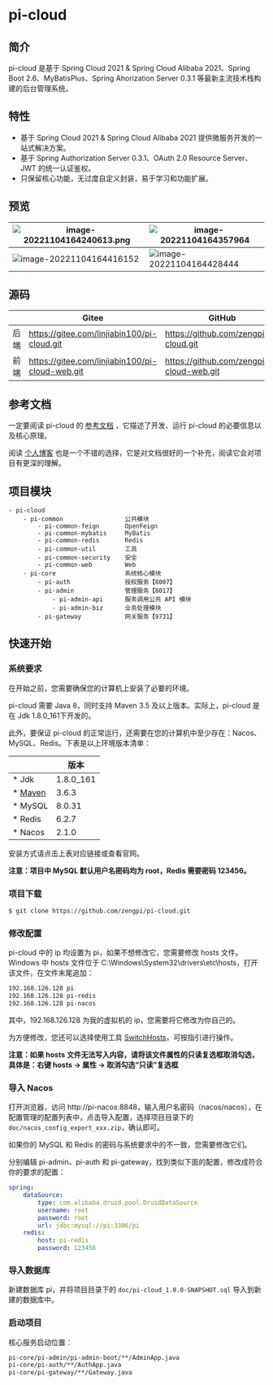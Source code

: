 # pi-cloud

## 简介

pi-cloud 是基于 Spring Cloud 2021 & Spring Cloud Alibaba 2021、Spring Boot 2.6、MyBatisPlus、Spring Ahorization Server 0.3.1 等最新主流技术栈构建的后台管理系统。

## 特性

- 基于 Spring Cloud 2021 & Spring Cloud Alibaba 2021 提供微服务开发的一站式解决方案。
- 基于 Spring Authorization Server 0.3.1、OAuth 2.0 Resource Server、JWT 的统一认证鉴权。
- 只保留核心功能，无过度自定义封装，易于学习和功能扩展。

## 预览

| ![image-20221104164240613.png](https://gitee.com/linjiabin100/pi-cloud-resource/raw/master/imgs/image-20221104164240613.png) | ![image-20221104164357964](https://gitee.com/linjiabin100/pi-cloud-resource/raw/master/imgs/image-20221104164357964.png) |
| ------------------------------------------------------------ | ------------------------------------------------------------ |
| ![image-20221104164416152](https://gitee.com/linjiabin100/pi-cloud-resource/raw/master/imgs/image-20221104164416152.png) | ![image-20221104164428444](https://gitee.com/linjiabin100/pi-cloud-resource/raw/master/imgs/image-20221104164428444.png) |

## 源码

|      | Gitee                                           | GitHub                                     |
| ---- | ----------------------------------------------- | ------------------------------------------ |
| 后端 | https://gitee.com/linjiabin100/pi-cloud.git     | https://github.com/zengpi/pi-cloud.git     |
| 前端 | https://gitee.com/linjiabin100/pi-cloud-web.git | https://github.com/zengpi/pi-cloud-web.git |

## 参考文档

一定要阅读 pi-cloud 的 [参考文档](https://www.yuque.com/docs/share/b503de99-4dad-4df3-8a2e-facdeca57c9e) ，它描述了开发、运行 pi-cloud 的必要信息以及核心原理。

阅读 [个人博客](https://www.cnblogs.com/zn-pi/) 也是一个不错的选择，它是对文档很好的一个补充，阅读它会对项目有更深的理解。

## 项目模块

```
- pi-cloud
	- pi-common					公共模块
		- pi-common-feign		OpenFeign
		- pi-common-mybatis		MyBatis
		- pi-common-redis		Redis
		- pi-common-util		工具
		- pi-common-security	安全
		- pi-common-web			Web
	- pi-core					系统核心模块
		- pi-auth 				授权服务【8007】
		- pi-admin 				管理服务【8017】
			- pi-admin-api		服务调用公共 API 模块
			- pi-admin-biz		业务处理模块
		- pi-gateway 			网关服务【9731】
```

## 快速开始

### 系统要求

在开始之前，您需要确保您的计算机上安装了必要的环境。

pi-cloud 需要 Java 8，同时支持 Maven 3.5 及以上版本。实际上，pi-cloud 是在 Jdk 1.8.0_161下开发的。

此外，要保证 pi-cloud 的正常运行，还需要在您的计算机中至少存在：Nacos、MySQL、Redis。下表是以上环境版本清单：

|                                                          | 版本      |
| -------------------------------------------------------- | --------- |
| * Jdk                                                    | 1.8.0_161 |
| * [Maven](https://www.cnblogs.com/zn-pi/p/16850827.html) | 3.6.3     |
| * MySQL                                                  | 8.0.31    |
| * Redis                                                  | 6.2.7     |
| * Nacos                                                  | 2.1.0     |

安装方式请点击上表对应链接或查看官网。

**注意：项目中 MySQL 默认用户名密码均为 root，Redis 需要密码 123456。**

### 项目下载

```bash
$ git clone https://github.com/zengpi/pi-cloud.git
```

### 修改配置

pi-cloud 中的 ip 均设置为 pi，如果不想修改它，您需要修改 hosts 文件。Windows 中 hosts 文件位于 C:\Windows\System32\drivers\etc\hosts，打开该文件，在文件末尾追加：

```tex
192.168.126.128 pi
192.168.126.128 pi-redis
192.168.126.128 pi-nacos
```

其中，192.168.126.128 为我的虚拟机的 ip，您需要将它修改为你自己的。

为方便修改，您还可以选择使用工具 [SwitchHosts](https://swh.app/zh)，可按指引进行操作。

**注意：如果 hosts 文件无法写入内容，请将该文件属性的只读复选框取消勾选，具体是：右键 hosts -> 属性 -> 取消勾选“只读”复选框**

### 导入 Nacos

打开浏览器，访问 http://pi-nacos:8848，输入用户名密码（nacos/nacos），在配置管理的配置列表中，点击导入配置，选择项目目录下的 `doc/nacos_config_export_xxx.zip`，确认即可。

如果你的 MySQL 和 Redis 的密码与系统要求中的不一致，您需要修改它们。

分别编辑 pi-admin、pi-auth 和 pi-gateway，找到类似下面的配置，修改成符合你的要求的配置：

```yaml
spring:
    dataSource:
        type: com.alibaba.druid.pool.DruidDataSource
        username: root
        password: root
        url: jdbc:mysql://pi:3306/pi
    redis:
        host: pi-redis
        password: 123456
```

### 导入数据库

新建数据库 pi，并将项目目录下的 `doc/pi-cloud_1.0.0-SNAPSHOT.sql` 导入到新建的数据库中。

### 启动项目

核心服务启动位置：

```tex
pi-core/pi-admin/pi-admin-boot/**/AdminApp.java
pi-core/pi-auth/**/AuthApp.java
pi-core/pi-gateway/**/Gateway.java
```

